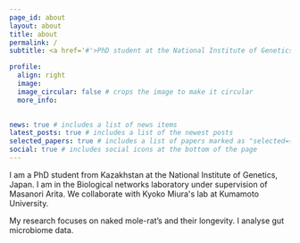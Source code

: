 ```yaml
---
page_id: about
layout: about
title: about
permalink: /
subtitle: <a href='#'>PhD student at the National Institute of Genetics.

profile:
  align: right
  image: 
  image_circular: false # crops the image to make it circular
  more_info: 
    

news: true # includes a list of news items
latest_posts: true # includes a list of the newest posts
selected_papers: true # includes a list of papers marked as "selected={true}"
social: true # includes social icons at the bottom of the page
---
```


I am a PhD student from Kazakhstan at the National Institute of Genetics, Japan. I am in the Biological networks laboratory under supervision of Masanori Arita. We collaborate with Kyoko Miura's lab at Kumamoto University.

My research focuses on naked mole-rat’s and their longevity. I analyse gut microbiome data.
